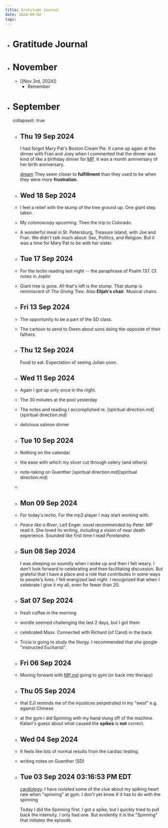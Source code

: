 ```yaml
---
title: Gratitude Journal
date: 2024-09-02
tags: 
---
```


- # Gratitude Journal
- # November
	- [[Nov 3rd, 2024]]
		- Remember
- # September
  collapsed:: true
	- ## Thu 19 Sep 2024 
	  I had forgot Mary Pat's Boston Cream Pie. It came up again at the dinner with Fran and Joey when I commented that the dinner was kind of like a birthday dinner for [MP](MP.md). It was a month anniversary of her birth anniversary.
	  
	  [dream](dream.md) They seem closer to **fulfillment** than they used to be when they were more **frustration**.
	- ## Wed 18 Sep 2024
	- I feel a relief with the stump of the tree ground up. One giant step taken.
	- My colonoscopy upcoming. Then the trip to Colorado.
	- A wonderful meal in St. Petersburg, Treasure Island, with Joe and Fran. We didn't talk much about: Sex, Politics, and Religion. But it was a time for Mary Pat to be with her sister.
	- ## Tue 17 Sep 2024
	- For the lectio reading last night -- the paraphrase of Psalm 137. Cf. notes in Joplin
	- Giant tree is gone. All that's left is the stump. That stump is reminiscent of *The Giving Tree*. Also **Elijah's chair**. Musical chairs.
	- ## Fri 13 Sep 2024
	- The opportunity to be a part of the SD class.
	- The cartoon to send to Owen about sons doing the opposite of their fathers.
	- ## Thu 12 Sep 2024  
	  
	  Food to eat. Expectation of seeing Julian soon.
	- ## Wed 11 Sep 2024
	- Again I got up only once in the night.
	- The 30 minutes at the pool yesterday
	- The notes and reading I accomplished re. [spiritual direction.md](spiritual direction.md)
	- delicious salmon dinner
	- ## Tue 10 Sep 2024
	- Nothing on the calendar.
	- the ease with which my slicer cut through celery (and others)
	- note-taking on Guenther [spiritual direction.md](spiritual direction.md)
	-
	- ## Mon 09 Sep 2024
	- For today's lectio. For the mp3 player I may start working with.
	- *Peace like a River*, Leif Enger. novel recommended by Peter. MP read it. She loved its writing, including a vision of near death experience. Sounded like first time I read *Perelandra*.
	- ## Sun 08 Sep 2024 
	  I was sleeping so soundly when I woke up and then I felt weary. I don't look forward to celebrating and then facilitating discussion. But grateful that I have a place and a role that contributes in some ways to people's lives. I felt energized last night. I recognized that when I celebrate I give it my all, even for fewer than 20.
	- ## Sat 07 Sep 2024
	- fresh coffee in the morning
	- wordle seemed challenging the last 2 days, but I got them
	- celebrated Mass. Connected with Richard (of Carol) in the back.
	- Tricia is going to study the liturgy. I recommended that she google "instructed Eucharist".
	- ## Fri 06 Sep 2024
	- Moving forward with [MP.md](MP.md) going to gym (or back into therapy)
	- ## Thu 05 Sep 2024
	- that EJI reminds me of the injustices perpetrated in my "west" e.g. against Chinese
	- at the gym I did Spinning with my hand slung off of the machine. Kalani's guess about what caused the **spikes** is **not** correct.
	- ##  Wed 04 Sep 2024
	- It feels like lots of normal results from the cardiac testing.
	- writing notes on Guenther (SD)
	- ## Tue 03 Sep 2024 03:16:53 PM EDT 
	  [cardiology](cardiology.md): I have isolated some of the clue about my spiking heart rate when "spinning" at gym. I don't yet know if it has to do with the spinning
	  
	  Today I did the Spinning first. I got a spike, but I quickly tried to pull back the intensity. I only had one. But evidently it is the "Spinning" that initiates the episode.